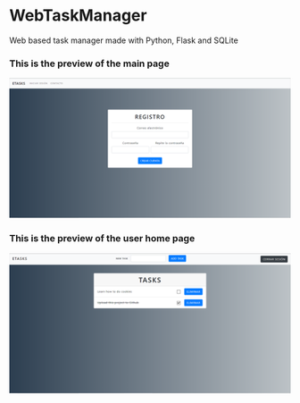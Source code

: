 # WebTaskManager
Web based task manager made with Python, Flask and SQLite

### This is the preview of the main page

![index_image]

### This is the preview of the user home page

![home_page]

[index_image]: resources/index.png
[home_page]: resources/home.png
